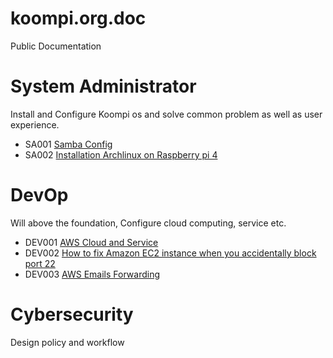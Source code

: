 # koompi.org.doc

Public Documentation

# System Administrator

 Install and Configure Koompi os and solve common problem as well as user experience.

 * SA001 [Samba Config](/sa/samba/)
 * SA002 [Installation Archlinux on Raspberry pi 4](/sa/install_Arch_rasp_pi_4_002.md)

 # DevOp
 Will above the foundation, Configure cloud computing, service etc.

 * DEV001 [AWS Cloud and Service](/dev/aws_learning001.md)
 * DEV002 [How to fix Amazon EC2 instance when you accidentally block port 22](dev/fixing-aws-ec2-ufw-block-port-22.002.md)
 * DEV003 [AWS Emails Forwarding ](/dev/aws-forward-mail003.md)

 # Cybersecurity

Design policy and workflow